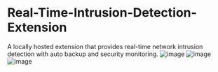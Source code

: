# Real-Time-Intrusion-Detection-Extension
A locally hosted extension that provides real-time network intrusion detection with auto backup and security monitoring.
![image](https://github.com/user-attachments/assets/cb104492-3b71-4ed9-acfb-8fc8b0780255)
![image](https://github.com/user-attachments/assets/221c828b-f183-4833-90e3-fdcd0365df01)
![image](https://github.com/user-attachments/assets/c511c8a2-b866-4c9b-bdcf-2f7ff1635c53)


